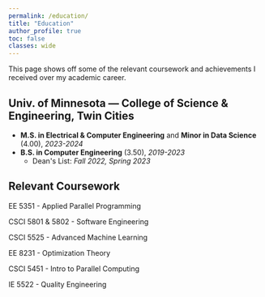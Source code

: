 ```yaml
---
permalink: /education/
title: "Education"
author_profile: true
toc: false
classes: wide
---
```

This page shows off some of the relevant coursework and achievements I received over my academic career.

## Univ. of Minnesota — College of Science & Engineering, Twin Cities
- **M.S. in Electrical & Computer Engineering** and **Minor in Data Science** (4.00),
*2023-2024* <br>
- **B.S. in Computer Engineering** (3.50), *2019-2023*
  - Dean's List: *Fall 2022, Spring 2023*

## Relevant Coursework

EE 5351 - Applied Parallel Programming

CSCI 5801 & 5802 - Software Engineering

CSCI 5525 - Advanced Machine Learning

EE 8231 - Optimization Theory

CSCI 5451 - Intro to Parallel Computing

IE 5522 - Quality Engineering